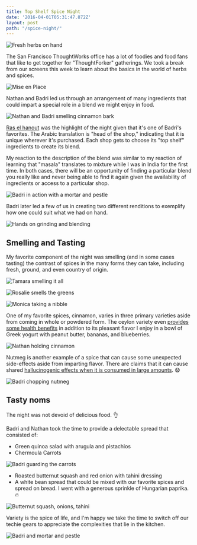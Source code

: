 ```yaml
---
title: Top Shelf Spice Night
date: '2016-04-01T05:31:47.872Z'
layout: post
path: "/spice-night/"
---
```


![Fresh herbs on hand](hand-to-herb.jpg)

The San Francisco ThoughtWorks office has a lot of foodies and food fans that like to get together for "ThoughtForker" gatherings.
We took a break from our screens this week to learn about the basics in the world of herbs and spices.

![Mise en Place](mise-en-place.jpg)

Nathan and Badri led us through an arrangement of many ingredients that could impart a special role in a blend we might enjoy in food.

![Nathan and Badri smelling cinnamon bark](smelling-cinnamon.jpg)

[Ras el hanout](https://en.wikipedia.org/wiki/Ras_el_hanout) was the highlight of the night given that it's one of Badri's favorites. The Arabic translation is "head of the shop," indicating that it is unique wherever it's purchased.
Each shop gets to choose its "top shelf" ingredients to create its blend.

My reaction to the description of the blend was similar to my reaction of learning that "masala" translates to mixture while I was in India for the first time. In both cases, there will be an opportunity of finding a particular blend you really like and never being able to find it again given the availability of ingredients or access to a particular shop.

![Badri in action with a mortar and pestle](badri-mortar.jpg)

Badri later led a few of us in creating two different renditions to exemplify how one could suit what we had on hand.

![Hands on grinding and blending](hands-on-blending.jpg)

## Smelling and Tasting

My favorite component of the night was smelling (and in some cases tasting) the contrast of spices in the many forms they can take, including fresh, ground, and even country of origin.

![Tamara smelling it all](smell-it-all.jpg)

![Rosalie smells the greens](rosalie-smelling-herbs.jpg)

![Monica taking a nibble](monica-taking-a-pinch.jpg)

One of my favorite spices, cinnamon, varies in three primary varieties aside from coming in whole or powdered form. The ceylon variety even [provides some health benefits](http://www.wsj.com/articles/SB10001424052702303376904579135502891970942) in addition to its
pleasant flavor I enjoy in a bowl of Greek yogurt with peanut butter, bananas, and blueberries.

![Nathan holding cinnamon](nathan-cinnamon.jpg)

Nutmeg is another example of a spice that can cause some unexpected side-effects aside from imparting flavor. There are claims that it can cause shared [hallucinogenic effects when it is consumed in large amounts](http://www.compoundchem.com/2014/03/24/the-hallucinogen-in-your-kitchen-the-chemistry-of-nutmeg/). :anguished:

![Badri chopping nutmeg](chopping-fresh-nutmeg.jpg)

## Tasty noms

The night was not devoid of delicious food. :ok_hand:

Badri and Nathan took the time to provide a delectable spread that consisted of:

* Green quinoa salad with arugula and pistachios
* Chermoula Carrots

![Badri guarding the carrots](badri-guarding-carrots.jpg)

* Roasted butternut squash and red onion with tahini dressing
* A white bean spread that could be mixed with our favorite spices and spread on bread. I went with a generous sprinkle of Hungarian paprika. :fire:

![Butternut squash, onions, tahini](veggie-spread.jpg)

Variety is the spice of life, and I'm happy we take the time to switch off our techie gears to appreciate the complexities that lie in the kitchen.

![Badri and mortar and pestle](badri-mortar-2.jpg)
